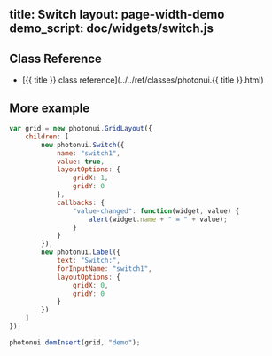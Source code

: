 title: Switch
layout: page-width-demo
demo_script: doc/widgets/switch.js
---

## Class Reference

* [{{ title }} class reference](../../ref/classes/photonui.{{ title }}.html)


## More example

```javascript
var grid = new photonui.GridLayout({
    children: [
        new photonui.Switch({
            name: "switch1",
            value: true,
            layoutOptions: {
                gridX: 1,
                gridY: 0
            },
            callbacks: {
                "value-changed": function(widget, value) {
                    alert(widget.name + " = " + value);
                }
            }
        }),
        new photonui.Label({
            text: "Switch:",
            forInputName: "switch1",
            layoutOptions: {
                gridX: 0,
                gridY: 0
            }
        })
    ]
});

photonui.domInsert(grid, "demo");
```


